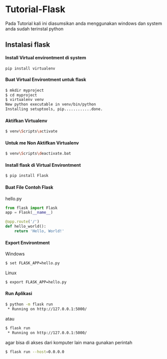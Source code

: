 # Tutorial-Flask

Pada Tutorial kali ini diasumsikan anda menggunakan windows dan system anda sudah terinstal python

## Instalasi flask ##

#### Install Virtual environtment di system ####

`` pip install virtualenv ``

#### Buat Virtual Environtment untuk flask ####

```bash
$ mkdir myproject
$ cd myproject
$ virtualenv venv
New python executable in venv/bin/python
Installing setuptools, pip............done.
```

#### Aktifkan Virtualenv ####

```bash
$ venv\Scripts\activate
```

#### Untuk me Non Aktifkan Virtualenv ####

```bash
$ venv\Scripts\deactivate.bat
```

#### Install flask di Virtual Environtment ####

```bash
$ pip install Flask
```

#### Buat File Contoh Flask ###

hello.py

```python
from flask import Flask
app = Flask(__name__)

@app.route('/')
def hello_world():
    return 'Hello, World!'
```

#### Export Environtment #####

Windows

```bash
$ set FLASK_APP=hello.py
```

Linux

```bash
$ export FLASK_APP=hello.py
```

#### Run Aplikasi #####

```bash
$ python -m flask run
 * Running on http://127.0.0.1:5000/
```

atau

```bash
$ flask run
 * Running on http://127.0.0.1:5000/
```

agar bisa di akses dari komputer lain mana gunakan perintah 

```bash
$ flask run --host=0.0.0.0
```
